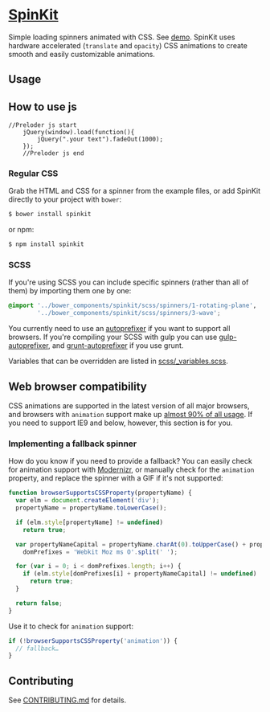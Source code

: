 # [SpinKit](http://tobiasahlin.com/spinkit/)

Simple loading spinners animated with CSS. See [demo](http://tobiasahlin.com/spinkit/). SpinKit uses hardware accelerated (`translate` and `opacity`) CSS animations to create smooth and easily customizable animations. 

## Usage
## How to use js
``` 
//Preloder js start
	jQuery(window).load(function(){
		jQuery(".your text").fadeOut(1000);
	});
	//Preloder js end
```
### Regular CSS

Grab the HTML and CSS for a spinner from the example files, or add SpinKit directly to your project with `bower`:

```bash
$ bower install spinkit
```

or npm:

```bash
$ npm install spinkit
```

### SCSS

If you're using SCSS you can include specific spinners (rather than all of them) by importing them one by one:

```scss
@import '../bower_components/spinkit/scss/spinners/1-rotating-plane',
        '../bower_components/spinkit/scss/spinners/3-wave';
```

You currently need to use an [autoprefixer](https://github.com/postcss/autoprefixer) if you want to support all browsers. If you're compiling your SCSS with gulp you can use [gulp-autoprefixer](https://github.com/sindresorhus/gulp-autoprefixer), and [grunt-autoprefixer](https://github.com/nDmitry/grunt-autoprefixer) if you use grunt.

Variables that can be overridden are listed in [scss/_variables.scss](https://github.com/tobiasahlin/SpinKit/blob/master/scss/_variables.scss).

## Web browser compatibility

CSS animations are supported in the latest version of all major browsers, and browsers with `animation` support make up [almost 90% of all usage](http://caniuse.com/#feat=css-animation). If you need to support IE9 and below, however, this section is for you.

### Implementing a fallback spinner

How do you know if you need to provide a fallback? You can easily check for animation support with [Modernizr](http://modernizr.com), or manually check for the `animation` property, and replace the spinner with a GIF if it's not supported:

```javascript
function browserSupportsCSSProperty(propertyName) {
  var elm = document.createElement('div');
  propertyName = propertyName.toLowerCase();

  if (elm.style[propertyName] != undefined)
    return true;

  var propertyNameCapital = propertyName.charAt(0).toUpperCase() + propertyName.substr(1),
    domPrefixes = 'Webkit Moz ms O'.split(' ');

  for (var i = 0; i < domPrefixes.length; i++) {
    if (elm.style[domPrefixes[i] + propertyNameCapital] != undefined)
      return true;
  }

  return false;
}
```

Use it to check for `animation` support:

```javascript
if (!browserSupportsCSSProperty('animation')) {
  // fallback…
}
```

## Contributing

See [CONTRIBUTING.md](https://github.com/tobiasahlin/SpinKit/blob/master/CONTRIBUTING.md) for details.
